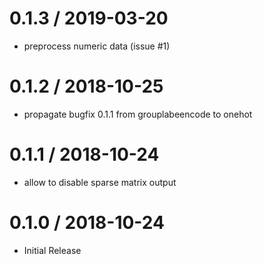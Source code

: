 
# 0.1.3 / 2019-03-20

  * preprocess numeric data (issue #1)

# 0.1.2 / 2018-10-25

  * propagate bugfix 0.1.1 from grouplabeencode to onehot

# 0.1.1 / 2018-10-24

  * allow to disable sparse matrix output

# 0.1.0 / 2018-10-24

  * Initial Release
